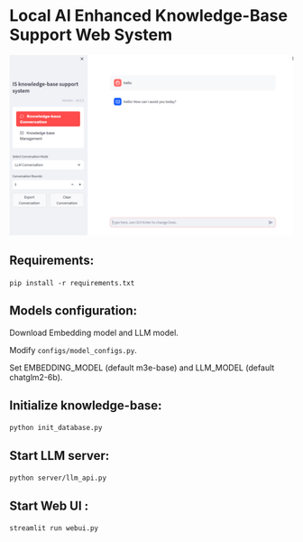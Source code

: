 # Local AI Enhanced Knowledge-Base Support Web System

![image-20231017104258898](assets/image-20231017104258898.png)

## Requirements:

`pip install -r requirements.txt`

## Models configuration:

Download Embedding model and LLM model.

Modify `configs/model_configs.py`.

Set EMBEDDING_MODEL (default m3e-base) and LLM_MODEL (default chatglm2-6b).

## Initialize knowledge-base:

`python init_database.py`

## Start LLM server:

`python server/llm_api.py`

## Start Web UI :

`streamlit run webui.py`
